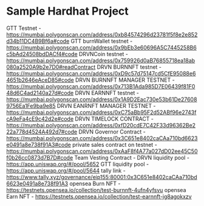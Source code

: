 # Sample Hardhat Project

GTT Testnet - https://mumbai.polygonscan.com/address/0xb84574296d23781f5f8e2e852d34b11DC4B9Bf6a#code
GTT burnWallet testnet - https://mumbai.polygonscan.com/address/0x9bEb3e60696A5C7445258B6c5bAd24508bdDACf4#code
DRVNCoin testnet - https://mumbai.polygonscan.com/address/0x759926d0aB76855718ea18ab080a2520A9b2e7D0#readContract
DRVN BURNNFT testnet - https://mumbai.polygonscan.com/address/0xD9c57d75147cd5CfE95088e64651b2646eAceD85#code
DRVN BURNNFT MANAGER TESTNET - https://mumbai.polygonscan.com/address/0x713B1Ada985D7E06439f81F048d6C4ad2140a27d#code
DRVN EARNNFT testnet - https://mumbai.polygonscan.com/address/0x1A9D2Eac730e53b61De276089756Ea1Fe9ba9e85
DRVN EANRNFT MANAGER TESTNET - https://mumbai.polygonscan.com/address/0xC75aBb95F2d52ABf96e2743fcA9eFa4cE9c42d2e#code
DRVN TIMELOCK CONTRACT - https://mumbai.polygonscan.com/address/0xfD20cdE7C42F33d96362Be222a778d4524A492d7#code
DRVN Governor Contract - https://mumbai.polygonscan.com/address/0x3C651e8402caCAa710bd6623e0491a8e738f91A3#code
private sales contract on testnet - https://mumbai.polygonscan.com/address/0xAaF8f4A77a027dD02ee45C50f0b26cc0873d7B7D#code
Team Vesting Contract - 
DRVN liquidity pool -   https://app.uniswap.org/#/pool/5652
GTT liquidity pool -  https://app.uniswap.org/#/pool/5644
tally link - https://www.tally.xyz/governance/eip155:80001:0x3C651e8402caCAa710bd6623e0491a8e738f91A3
opensea Burn NFT - https://testnets.opensea.io/collection/test-burnnft-4ufn4yfsvu
opensea Earn NFT - https://testnets.opensea.io/collection/test-earnnft-jg8agokxzv